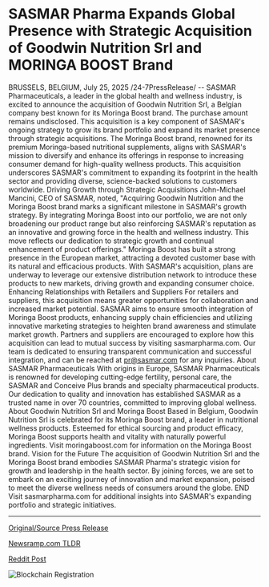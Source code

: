 # SASMAR Pharma Expands Global Presence with Strategic Acquisition of Goodwin Nutrition Srl and MORINGA BOOST Brand

BRUSSELS, BELGIUM, July 25, 2025 /24-7PressRelease/ -- SASMAR Pharmaceuticals, a leader in the global health and wellness industry, is excited to announce the acquisition of Goodwin Nutrition Srl, a Belgian company best known for its Moringa Boost brand. The purchase amount remains undisclosed. This acquisition is a key component of SASMAR's ongoing strategy to grow its brand portfolio and expand its market presence through strategic acquisitions.  The Moringa Boost brand, renowned for its premium Moringa-based nutritional supplements, aligns with SASMAR's mission to diversify and enhance its offerings in response to increasing consumer demand for high-quality wellness products. This acquisition underscores SASMAR's commitment to expanding its footprint in the health sector and providing diverse, science-backed solutions to customers worldwide.  Driving Growth through Strategic Acquisitions  John-Michael Mancini, CEO of SASMAR, noted, "Acquiring Goodwin Nutrition and the Moringa Boost brand marks a significant milestone in SASMAR's growth strategy. By integrating Moringa Boost into our portfolio, we are not only broadening our product range but also reinforcing SASMAR's reputation as an innovative and growing force in the health and wellness industry. This move reflects our dedication to strategic growth and continual enhancement of product offerings."  Moringa Boost has built a strong presence in the European market, attracting a devoted customer base with its natural and efficacious products. With SASMAR's acquisition, plans are underway to leverage our extensive distribution network to introduce these products to new markets, driving growth and expanding consumer choice.  Enhancing Relationships with Retailers and Suppliers  For retailers and suppliers, this acquisition means greater opportunities for collaboration and increased market potential. SASMAR aims to ensure smooth integration of Moringa Boost products, enhancing supply chain efficiencies and utilizing innovative marketing strategies to heighten brand awareness and stimulate market growth.  Partners and suppliers are encouraged to explore how this acquisition can lead to mutual success by visiting sasmarpharma.com. Our team is dedicated to ensuring transparent communication and successful integration, and can be reached at pr@sasmar.com for any inquiries.  About SASMAR Pharmaceuticals  With origins in Europe, SASMAR Pharmaceuticals is renowned for developing cutting-edge fertility, personal care, the SASMAR and Conceive Plus brands and specialty pharmaceutical products. Our dedication to quality and innovation has established SASMAR as a trusted name in over 70 countries, committed to improving global wellness.  About Goodwin Nutrition Srl and Moringa Boost  Based in Belgium, Goodwin Nutrition Srl is celebrated for its Moringa Boost brand, a leader in nutritional wellness products. Esteemed for ethical sourcing and product efficacy, Moringa Boost supports health and vitality with naturally powerful ingredients. Visit moringaboost.com for information on the Moringa Boost brand.  Vision for the Future  The acquisition of Goodwin Nutrition Srl and the Moringa Boost brand embodies SASMAR Pharma's strategic vision for growth and leadership in the health sector. By joining forces, we are set to embark on an exciting journey of innovation and market expansion, poised to meet the diverse wellness needs of consumers around the globe.  END Visit sasmarpharma.com for additional insights into SASMAR's expanding portfolio and strategic initiatives. 

---

[Original/Source Press Release](https://www.24-7pressrelease.com/press-release/525203/sasmar-pharma-expands-global-presence-with-strategic-acquisition-of-goodwin-nutrition-srl-and-moringa-boost-brand)
                    

[Newsramp.com TLDR](https://newsramp.com/curated-news/sasmar-expands-wellness-portfolio-with-moringa-boost-acquisition/1d6c749ed54c336af7ffc21659122d6a) 

 



[Reddit Post](https://www.reddit.com/r/newsramp/comments/1m8su80/sasmar_expands_wellness_portfolio_with_moringa/) 



![Blockchain Registration](https://cdn.newsramp.app/24-7PressRelease/qrcode/257/25/zeal49AM.webp)